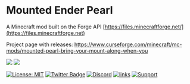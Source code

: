 # Mounted Ender Pearl


A Minecraft mod built on the Forge API [https://files.minecraftforge.net/](https://files.minecraftforge.net)

Project page with releases: https://www.curseforge.com/minecraft/mc-mods/mounted-pearl-bring-your-mount-along-when-you



[![](http://cf.way2muchnoise.eu/232795.svg)](https://www.curseforge.com/minecraft/mc-mods/mounted-pearl-bring-your-mount-along-when-you) 
[![](http://cf.way2muchnoise.eu/versions/232795.svg)](https://www.curseforge.com/minecraft/mc-mods/mounted-pearl-bring-your-mount-along-when-you)

[![License: MIT](https://img.shields.io/badge/License-MIT-green.svg)](https://opensource.org/licenses/MIT)
[![Twitter Badge](https://img.shields.io/badge/contact-twitter-blue.svg)](https://twitter.com/lothrazar)
[![Discord](https://img.shields.io/discord/749302798797242449.svg?label=&logo=discord&logoColor=ffffff&color=7389D8&labelColor=6A7EC2)](https://discord.gg/uWZ3jf56fV)
[![links](https://img.shields.io/badge/more-links-ff69b4.svg)](https://allmylinks.com/lothrazar)
[![Support](https://img.shields.io/badge/Patreon-Support-orange.svg?logo=Patreon)](https://www.patreon.com/Lothrazar)

